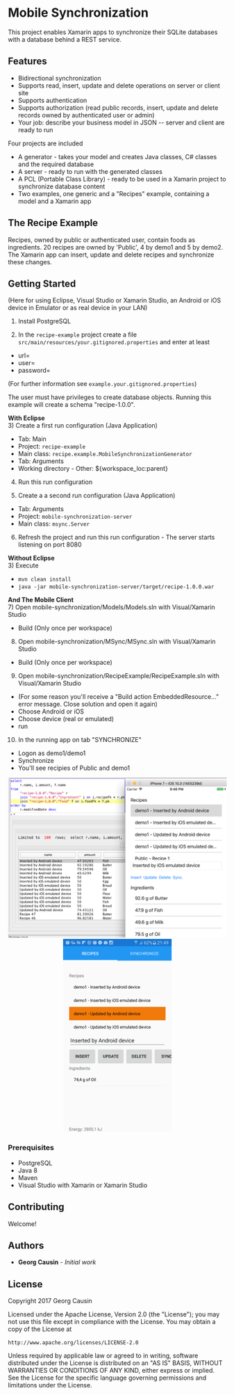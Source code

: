 # Mobile Synchronization

This project enables Xamarin apps to synchronize their SQLite databases with a database behind a REST service.

## Features
* Bidirectional synchronization
* Supports read, insert, update and delete operations on server or client site
* Supports authentication
* Supports authorization (read public records, insert, update and delete records owned by authenticated user or admin)
* Your job: describe your business model in JSON -- server and client are ready to run
 
Four projects are included
* A generator - takes your model and creates Java classes, C# classes and the required database
* A server - ready to run with the generated classes
* A PCL (Portable Class Library) - ready to be used in a Xamarin project to synchronize database content
* Two examples, one generic and a "Recipes" example, containing a model and a Xamarin app

## The Recipe Example
Recipes, owned by public or authenticated user, contain foods as ingredients.
20 recipes are owned by 'Public', 4 by demo1 and 5 by demo2.
The Xamarin app can insert, update and delete recipes and synchronize these changes.

## Getting Started
(Here for using Eclipse, Visual Studio or Xamarin Studio, an Android or iOS device in Emulator or as real device in your LAN)

1) Install PostgreSQL

2) In the `recipe-example` project create a file `src/main/resources/your.gitignored.properties` and enter at least
* url=
* user=
* password=

(For further information see `example.your.gitignored.properties`)

The user must have privileges to create database objects. Running this example will create a schema "recipe-1.0.0". 

**With Eclipse**   
3) Create a first run configuration (Java Application)
* Tab: Main
 * Project: `recipe-example`
 * Main class: `recipe.example.MobileSynchronizationGenerator`
* Tab: Arguments
 * Working directory - Other: ${workspace_loc:parent}

4) Run this run configuration
 
5) Create a a second run configuration (Java Application)
* Tab: Arguments
 * Project: `mobile-synchronization-server`
 * Main class: `msync.Server`

6) Refresh the project and run this run configuration - The server starts listening on port 8080

**Without Eclipse**   
3) Execute
* `mvn clean install`
* `java -jar mobile-synchronization-server/target/recipe-1.0.0.war`

**And The Mobile Client**   
7) Open mobile-synchronization/Models/Models.sln with Visual/Xamarin Studio
* Build (Only once per workspace)

8) Open mobile-synchronization/MSync/MSync.sln with Visual/Xamarin Studio
* Build (Only once per workspace)

9) Open mobile-synchronization/RecipeExample/RecipeExample.sln with Visual/Xamarin Studio
* (For some reason you'll receive a "Build action EmbeddedResource..." error message. Close solution and open it again)
* Choose Android or iOS
* Choose device (real or emulated)
* run

10) In the running app on tab "SYNCHRONIZE"
* Logon as demo1/demo1
* Synchronize
* You'll see recipies of Public and demo1

<p align="center">
  <img src="iOS, Squirrel.png" width="560"/>
  <img src="Android.png" width="250"/>
</p>

### Prerequisites

* PostgreSQL
* Java 8
* Maven
* Visual Studio with Xamarin or Xamarin Studio

## Contributing

Welcome!

## Authors

* **Georg Causin** - *Initial work*

## License
Copyright 2017 Georg Causin

Licensed under the Apache License, Version 2.0 (the "License");
you may not use this file except in compliance with the License.
You may obtain a copy of the License at

    http://www.apache.org/licenses/LICENSE-2.0

Unless required by applicable law or agreed to in writing, software
distributed under the License is distributed on an "AS IS" BASIS,
WITHOUT WARRANTIES OR CONDITIONS OF ANY KIND, either express or implied.
See the License for the specific language governing permissions and
limitations under the License.

